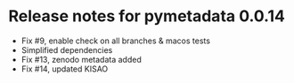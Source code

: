 # Release notes for pymetadata 0.0.14

- Fix #9, enable check on all branches & macos tests
- Simplified dependencies
- Fix #13, zenodo metadata added
- Fix #14, updated KISAO

